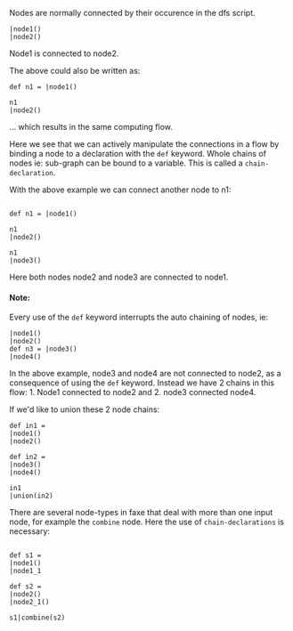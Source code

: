 Nodes are normally connected by their occurence in the dfs script.

```dfs
|node1()
|node2()

```
Node1 is connected to node2.

The above could also be written as:

```dfs
def n1 = |node1()

n1
|node2()

```

... which results in the same computing flow.

Here we see that we can actively manipulate the connections in a flow by binding a node to a declaration with the `def` keyword.
Whole chains of nodes ie: sub-graph can be bound to a variable.
This is called a `chain-declaration`.

With the above example we can connect another node to n1:

```dfs

def n1 = |node1()

n1
|node2()

n1
|node3()

```
Here both nodes node2 and node3 are connected to node1.

#### Note:
Every use of the `def` keyword interrupts the auto chaining of nodes, ie:

```dfs
|node1()
|node2()
def n3 = |node3()
|node4()

```

In the above example, node3 and node4 are not connected to node2, as a consequence of using the `def` keyword.
Instead we have 2 chains in this flow: 1. Node1 connected to node2 and 2. node3 connected node4.

If we'd like to union these 2 node chains:

```dfs
def in1 =
|node1()
|node2()

def in2 = 
|node3()
|node4()

in1
|union(in2)

```


There are several node-types in faxe that deal with more than one input node, for example the `combine` node.
Here the use of `chain-declarations` is necessary:

```dfs

def s1 =
|node1()
|node1_1

def s2 =
|node2()
|node2_1()

s1|combine(s2)

```